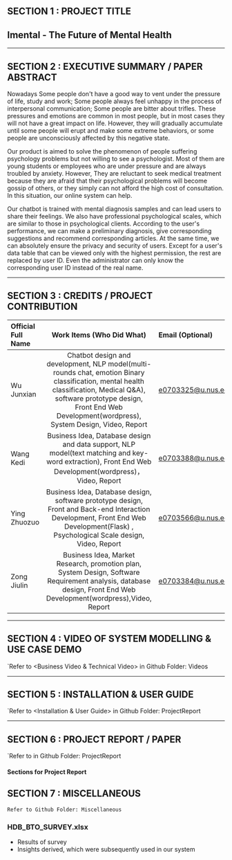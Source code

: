 ## SECTION 1 : PROJECT TITLE

## Imental - The Future of Mental Health

---
## SECTION 2 : EXECUTIVE SUMMARY / PAPER ABSTRACT
Nowadays Some people don't have a good way to vent under the pressure of life, study and work; Some people always feel unhappy in the process of interpersonal communication; Some people are bitter about trifles. These pressures and emotions are common in most people, but in most cases they will not have a great impact on life. However, they will gradually accumulate until some people will erupt and make some extreme behaviors, or some people are unconsciously affected by this negative state.


Our product is aimed to solve the phenomenon of people suffering psychology problems but not willing to see a psychologist. Most of them are young students or employees who are under pressure and are always troubled by anxiety. However, They are reluctant to seek medical treatment because they are afraid that their psychological problems will become gossip of others, or they simply can not afford the high cost of consultation. In this situation, our online system can help. 


Our chatbot is trained with mental diagnosis samples and can lead users to share their feelings.  We also have professional psychological scales, which are similar to those in psychological clients. According to the user's performance, we can make a preliminary diagnosis, give corresponding suggestions and recommend corresponding articles. At the same time, we can absolutely ensure the privacy and security of users. Except for a user's data table that can be viewed only with the highest permission, the rest are replaced by user ID. Even the administrator can only know the corresponding user ID instead of the real name.




---

## SECTION 3 : CREDITS / PROJECT CONTRIBUTION

| Official Full Name| Work Items (Who Did What) | Email (Optional) |
| :------------ |:---------------:| :-----|
| Wu Junxian  | Chatbot design and development, NLP model(multi-rounds chat, emotion Binary classification, mental health classification, Medical Q&A), software prototype design, Front End Web Development(wordpress), System Design, Video, Report | e0703325@u.nus.edu |
| Wang Kedi  | Business Idea, Database design and data support, NLP model(text matching and key-word extraction), Front End Web Development(wordpress)，Video, Report| e0703388@u.nus.edu |
| Ying Zhuozuo  | Business Idea, Database design, software prototype design, Front and Back-end Interaction Development, Front End Web Development(Flask) , Psychological Scale design, Video, Report | e0703566@u.nus.edu |
| Zong Jiulin  | Business Idea, Market Research, promotion plan, System Design, Software Requirement analysis, database design, Front End Web Development(wordpress),Video, Report | e0703384@u.nus.edu |

---

## SECTION 4 : VIDEO OF SYSTEM MODELLING & USE CASE DEMO

`Refer to <Business Video & Technical Video> in Github Folder: Videos

---

## SECTION 5 : INSTALLATION & USER GUIDE

`Refer to <Installation & User Guide> in Github Folder: ProjectReport

---

## SECTION 6 : PROJECT REPORT / PAPER

`Refer to <Project Report> in Github Folder: ProjectReport

#### Sections for Project Report 

## SECTION 7 : MISCELLANEOUS

`Refer to Github Folder: Miscellaneous`

### HDB_BTO_SURVEY.xlsx
* Results of survey
* Insights derived, which were subsequently used in our system

